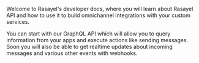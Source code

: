 Welcome to Rasayel's developer docs, where you will learn about Rasayel API and how to use it to build omnichannel integrations with your custom services.

You can start with our GraphQL API which will allow you to query information from your apps and execute actions like sending messages. Soon you will also be able to get realtime updates about incoming messages and various other events with webhooks.